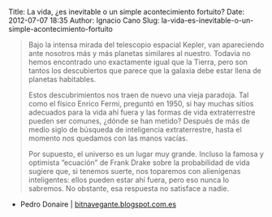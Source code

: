 Title: La vida, ¿es inevitable o un simple acontecimiento fortuito?
Date: 2012-07-07 18:35
Author: Ignacio Cano
Slug: la-vida-es-inevitable-o-un-simple-acontecimiento-fortuito

> Bajo la intensa mirada del telescopio espacial Kepler, van apareciendo
> ante nosotros más y más planetas similares al nuestro. Todavía no
> hemos encontrado uno exactamente igual que la Tierra, pero son tantos
> los descubiertos que parece que la galaxia debe estar llena de
> planetas habitables.
>
> Estos descubrimientos nos traen de nuevo una vieja paradoja. Tal como
> el físico Enrico Fermi, preguntó en 1950, si hay muchas sitios
> adecuados para la vida ahí fuera y las formas de vida extraterrestre
> pueden ser comunes, ¿dónde se han metido? Después de más de medio
> siglo de búsqueda de inteligencia extraterrestre, hasta el momento nos
> quedamos con las manos vacías.
>
> Por supuesto, el universo es un lugar muy grande. Incluso la famosa y
> optimista ”ecuación” de Frank Drake sobre la probabilidad de vida
> sugiere que, si tenemos suerte, nos toparemos con alienígenas
> inteligentes: ellos pueden estar ahí fuera, pero eso nunca lo
> sabremos. No obstante, esa respuesta no satisface a nadie.

- Pedro Donaire | [bitnavegante.blogspot.com.es][]

  [bitnavegante.blogspot.com.es]: http://bitnavegante.blogspot.com.es/2012/06/la-vida-es-inevitable-o-un-simple.html
    "La vida, ¿es inevitable o un simple acontecimiento fortuito?"
